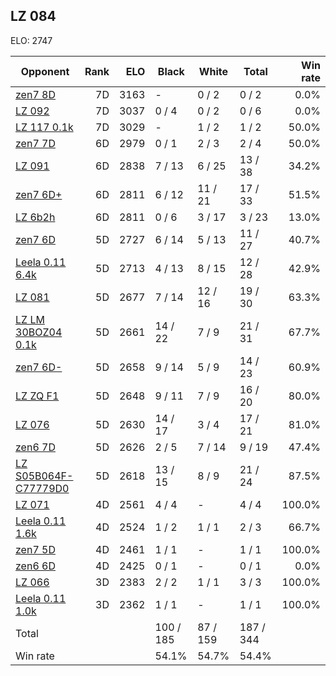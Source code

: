 ## LZ 084 ##

ELO: 2747

Opponent | Rank | ELO | Black | White | Total | Win rate
---------|-----:|----:|-------|-------|-------|-------:
[zen7 8D](zen7%208D.md) | 7D | 3163 | - | 0 / 2 | 0 / 2 | 0.0%
[LZ 092](LZ%20092.md) | 7D | 3037 | 0 / 4 | 0 / 2 | 0 / 6 | 0.0%
[LZ 117 0.1k](LZ%20117%200.1k.md) | 7D | 3029 | - | 1 / 2 | 1 / 2 | 50.0%
[zen7 7D](zen7%207D.md) | 6D | 2979 | 0 / 1 | 2 / 3 | 2 / 4 | 50.0%
[LZ 091](LZ%20091.md) | 6D | 2838 | 7 / 13 | 6 / 25 | 13 / 38 | 34.2%
[zen7 6D+](zen7%206D+.md) | 6D | 2811 | 6 / 12 | 11 / 21 | 17 / 33 | 51.5%
[LZ 6b2h](LZ%206b2h.md) | 6D | 2811 | 0 / 6 | 3 / 17 | 3 / 23 | 13.0%
[zen7 6D](zen7%206D.md) | 5D | 2727 | 6 / 14 | 5 / 13 | 11 / 27 | 40.7%
[Leela 0.11 6.4k](Leela%200.11%206.4k.md) | 5D | 2713 | 4 / 13 | 8 / 15 | 12 / 28 | 42.9%
[LZ 081](LZ%20081.md) | 5D | 2677 | 7 / 14 | 12 / 16 | 19 / 30 | 63.3%
[LZ LM 30BOZ04 0.1k](LZ%20LM%2030BOZ04%200.1k.md) | 5D | 2661 | 14 / 22 | 7 / 9 | 21 / 31 | 67.7%
[zen7 6D-](zen7%206D-.md) | 5D | 2658 | 9 / 14 | 5 / 9 | 14 / 23 | 60.9%
[LZ ZQ F1](LZ%20ZQ%20F1.md) | 5D | 2648 | 9 / 11 | 7 / 9 | 16 / 20 | 80.0%
[LZ 076](LZ%20076.md) | 5D | 2630 | 14 / 17 | 3 / 4 | 17 / 21 | 81.0%
[zen6 7D](zen6%207D.md) | 5D | 2626 | 2 / 5 | 7 / 14 | 9 / 19 | 47.4%
[LZ S05B064F-C77779D0](LZ%20S05B064F-C77779D0.md) | 5D | 2618 | 13 / 15 | 8 / 9 | 21 / 24 | 87.5%
[LZ 071](LZ%20071.md) | 4D | 2561 | 4 / 4 | - | 4 / 4 | 100.0%
[Leela 0.11 1.6k](Leela%200.11%201.6k.md) | 4D | 2524 | 1 / 2 | 1 / 1 | 2 / 3 | 66.7%
[zen7 5D](zen7%205D.md) | 4D | 2461 | 1 / 1 | - | 1 / 1 | 100.0%
[zen6 6D](zen6%206D.md) | 4D | 2425 | 0 / 1 | - | 0 / 1 | 0.0%
[LZ 066](LZ%20066.md) | 3D | 2383 | 2 / 2 | 1 / 1 | 3 / 3 | 100.0%
[Leela 0.11 1.0k](Leela%200.11%201.0k.md) | 3D | 2362 | 1 / 1 | - | 1 / 1 | 100.0%
Total | | | 100 / 185 | 87 / 159 | 187 / 344 | 
Win rate| | | 54.1% | 54.7% | 54.4% | 
